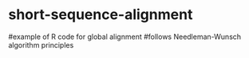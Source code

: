 # short-sequence-alignment
#example of R code for global alignment
#follows Needleman-Wunsch algorithm principles
